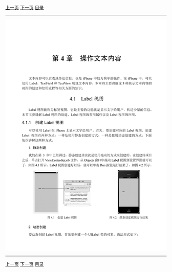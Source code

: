 [上一页](106.md) [下一页](108.md) [目录](../README.md)

***

![107](../images/107.png)

***

[上一页](106.md) [下一页](108.md) [目录](../README.md)